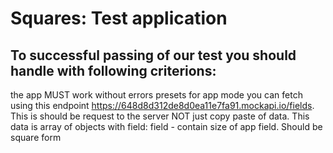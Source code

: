 # Squares: Test application

## To successful passing of our test you should handle with following criterions:

the app MUST work without errors
presets for app mode you can fetch using this endpoint https://648d8d312de8d0ea11e7fa91.mockapi.io/fields. This is should be request to the server NOT just copy paste of data.
This data is array of objects with field:
field - contain size of app field. Should be square form
